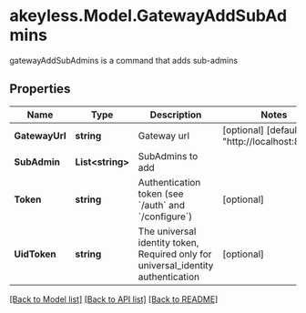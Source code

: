 # akeyless.Model.GatewayAddSubAdmins
gatewayAddSubAdmins is a command that adds sub-admins
## Properties

Name | Type | Description | Notes
------------ | ------------- | ------------- | -------------
**GatewayUrl** | **string** | Gateway url | [optional] [default to "http://localhost:8000"]
**SubAdmin** | **List&lt;string&gt;** | SubAdmins to add | 
**Token** | **string** | Authentication token (see &#x60;/auth&#x60; and &#x60;/configure&#x60;) | [optional] 
**UidToken** | **string** | The universal identity token, Required only for universal_identity authentication | [optional] 

[[Back to Model list]](../README.md#documentation-for-models) [[Back to API list]](../README.md#documentation-for-api-endpoints) [[Back to README]](../README.md)

